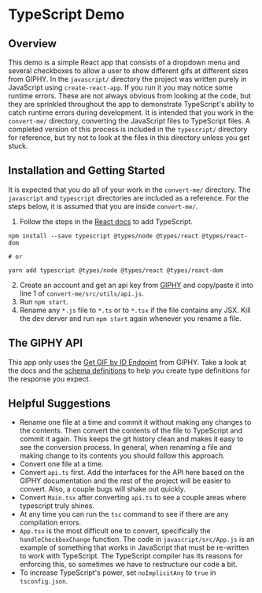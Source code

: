 # TypeScript Demo

## Overview

This demo is a simple React app that consists of a dropdown menu and several checkboxes to allow a user to show different gifs at different sizes from GIPHY. In the `javascript/` directory the project was written purely in JavaScript using `create-react-app`. If you run it you may notice some runtime errors. These are not always obvious from looking at the code, but they are sprinkled throughout the app to demonstrate TypeScript's ability to catch runtime errors during development. It is intended that you work in the `convert-me/` directory, converting the JavaScript files to TypeScript files. A completed version of this process is included in the `typescript/` directory for reference, but try not to look at the files in this directory unless you get stuck.

## Installation and Getting Started

It is expected that you do all of your work in the `convert-me/` directory. The `javascript` and `typescript` directories are included as a reference. For the steps below, it is assumed that you are inside `convert-me/`.

1. Follow the steps in the [React docs](https://facebook.github.io/create-react-app/docs/adding-typescript) to add TypeScript.

```
npm install --save typescript @types/node @types/react @types/react-dom

# or

yarn add typescript @types/node @types/react @types/react-dom
```

2. Create an account and get an api key from [GIPHY](https://developers.giphy.com/) and copy/paste it into line 1 of `convert-me/src/utils/api.js`.
3. Run `npm start`.
4. Rename any `*.js` file to `*.ts` or to `*.tsx` if the file contains any JSX. Kill the dev derver and run `npm start` again whenever you rename a file.

## The GIPHY API

This app only uses the [Get GIF by ID Endpoint](https://developers.giphy.com/docs/#operation--gifs--gif_id--get) from GIPHY. Take a look at the docs and the [schema definitions](https://developers.giphy.com/docs/#schema-definitions) to help you create type definitions for the response you expect.

## Helpful Suggestions

- Rename one file at a time and commit it without making any changes to the contents. Then convert the contents of the file to TypeScript and commit it again. This keeps the git history clean and makes it easy to see the conversion process. In general, when renaming a file and making change to its contents you should follow this approach.
- Convert one file at a time.
- Convert `api.ts` first. Add the interfaces for the API here based on the GIPHY documentation and the rest of the project will be easier to convert. Also, a couple bugs will shake out quickly.
- Convert `Main.tsx` after converting `api.ts` to see a couple areas where typescript truly shines.
- At any time you can run the `tsc` command to see if there are any compilation errors.
- `App.tsx` is the most difficult one to convert, specifically the `handleCheckboxChange` function. The code in `javascript/src/App.js` is an example of something that works in JavaScript that must be re-written to work with TypeScript. The TypeScript compiler has its reasons for enforcing this, so sometimes we have to restructure our code a bit.
- To increase TypeScript's power, set `noImplicitAny` to `true` in `tsconfig.json`.
